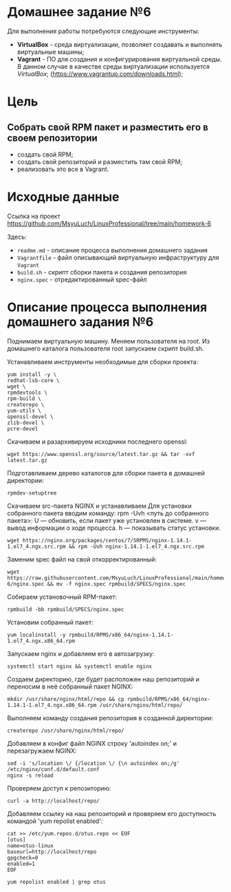 # **Домашнее задание №6**

Для выполнения работы потребуются следующие инструменты:

- **VirtualBox** - среда виртуализации, позволяет создавать и выполнять виртуальные машины;
- **Vagrant** - ПО для создания и конфигурирования виртуальной среды. В данном случае в качестве среды виртуализации используется *VirtualBox*; (https://www.vagrantup.com/downloads.html);

# **Цель**
 
## **Собрать свой RPM пакет и разместить его в своем репозитории**
 
- создать свой RPM;
- создать свой репозиторий и разместить там свой RPM;
- реализовать это все в Vagrant.

# **Исходные данные**

Ссылка на проект https://github.com/MsyuLuch/LinuxProfessional/tree/main/homework-6

Здесь:
- `readme.md` - описание процесса выполнения домашнего задания
- `Vagrantfile` - файл описывающий виртуальную инфраструктуру для `Vagrant`
- `build.sh` - скрипт сборки пакета и создания репозитория
- `nginx.spec` - отредактированный spec-файл

# **Описание процесса выполнения домашнего задания №6**

Поднимаем виртуальную машину. Меняем пользователя на root. 
Из домашнего каталога пользователя root запускаем скрипт build.sh.

Устанавливаем инструменты необходимые для сборки проекта:
```
yum install -y \
redhat-lsb-core \
wget \
rpmdevtools \
rpm-build \
createrepo \
yum-utils \
openssl-devel \
zlib-devel \ 
pcre-devel
```

Скачиваем и разархивируем исходники последнего openssl:
```
wget https://www.openssl.org/source/latest.tar.gz && tar -xvf latest.tar.gz
```

Подготавливаем дерево каталогов для сборки пакета в домашней директории:
```
rpmdev-setuptree
```

Скачиваем src-пакета NGINX и устанавливаем
Для установки собранного пакета вводим команду:
  rpm -Uvh <путь до собранного пакета>:
  U — обновить, если пакет уже установлен в системе.
  v — вывод информации о ходе процесса.
  h — показывать статус установки.
```
wget https://nginx.org/packages/centos/7/SRPMS/nginx-1.14.1-1.el7_4.ngx.src.rpm && rpm -Uvh nginx-1.14.1-1.el7_4.ngx.src.rpm
```

Заменим spec файл на свой откорректированный:
```
wget https://raw.githubusercontent.com/MsyuLuch/LinuxProfessional/main/homework-6/nginx.spec && mv -f nginx.spec rpmbuild/SPECS/nginx.spec
```

Собираем установочный RPM-пакет:
```
rpmbuild -bb rpmbuild/SPECS/nginx.spec
```

Установим собранный пакет:
```
yum localinstall -y rpmbuild/RPMS/x86_64/nginx-1.14.1-1.el7_4.ngx.x86_64.rpm
```

Запускаем nginx и добавляем его в автозагрузку:
```
systemctl start nginx && systemctl enable nginx
```

Создаем директорию, где будет расположен наш репозиторий и переносим в неё собранный пакет NGINX:
```
mkdir /usr/share/nginx/html/repo && cp rpmbuild/RPMS/x86_64/nginx-1.14.1-1.el7_4.ngx.x86_64.rpm /usr/share/nginx/html/repo/
```

Выполняем команду создания репозитория в созданной директории:
```
createrepo /usr/share/nginx/html/repo/
```

Добавляем в конфиг файл NGINX строку 'autoindex on;' и перезагружаем NGINX:
```
sed -i 's/location \/ {/location \/ {\n autoindex on;/g' /etc/nginx/conf.d/default.conf
nginx -s reload
```

Проверяем доступ к репозиторию:
```
curl -a http://localhost/repo/
```

Добавляем ссылку на наш репозиторий и проверяем его доступность командой 'yum repolist enabled':
```
cat >> /etc/yum.repos.d/otus.repo << EOF
[otus]
name=otus-linux
baseurl=http://localhost/repo
gpgcheck=0
enabled=1
EOF

yum repolist enabled | grep otus
```



